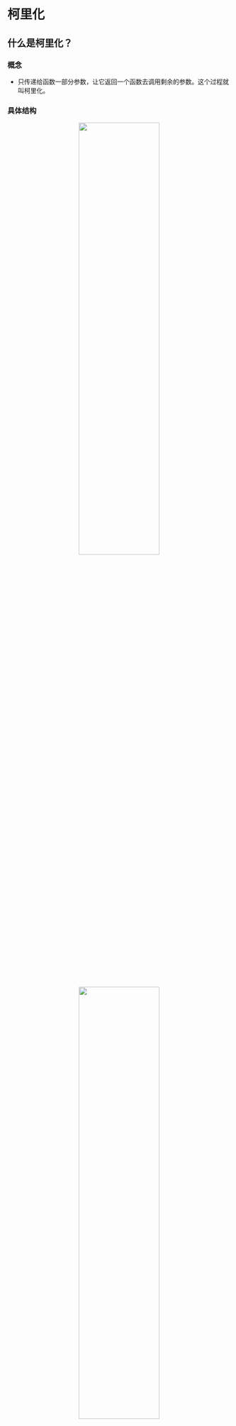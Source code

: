 # 柯里化

## 什么是柯里化？

### 概念

- 只传递给函数一部分参数，让它返回一个函数去调用剩余的参数。这个过程就叫柯里化。

### 具体结构

<div align=center>
<img src="https://p3-juejin.byteimg.com/tos-cn-i-k3u1fbpfcp/f70daa4ec0674233ad64ca06bdcfc356~tplv-k3u1fbpfcp-zoom-1.image""" width="60%" height="50%"/>
</div>
<div align=center>
<img src="https://p3-juejin.byteimg.com/tos-cn-i-k3u1fbpfcp/dfbaf64e1fcf472d8f3dd35a737a3e1f~tplv-k3u1fbpfcp-zoom-1.image""" width="60%" height="50%"/>
</div>

## 为什么要有柯里化？

### 让函数的职责单一

- 在函数式编程中，我们其实往往希望一个函数处理的问题尽可能的单一，而不是将一大堆的处理过程交给一个函数来处理。那么函数的柯里化就能实现一个函数处理的问题尽可能的单一。
- 比如下图中的实例，第一个函数负责+2，第二个参数负责*2，第三个参数负责**2（乘方）

<div align=center>
<img src="https://p3-juejin.byteimg.com/tos-cn-i-k3u1fbpfcp/05c722474120402db50ac64659b27c42~tplv-k3u1fbpfcp-zoom-1.image""" width="60%" height="50%"/>
</div>

### 让函数的逻辑可以复用

- 外层逻辑只需要执行一次。

<div align=center>
<img src="https://p3-juejin.byteimg.com/tos-cn-i-k3u1fbpfcp/a30cf3b9e6df4f90838c1374b9a88e0b~tplv-k3u1fbpfcp-zoom-1.image""" width="60%" height="50%"/>
</div>

## 柯里化函数的实现

```JavaScript
//先欠着
```


## 组合函数

## 什么是组合函数？

#### 概念

- 组合函数是在JS开发过程中一种对函数的使用技巧、模式。
- 比如我们需要对 **一个数据** 执行两个函数的逻辑，这两个函数是依次执行的。如果我们都需要进行两个函数的调用，操作上会显得很重复。
- 那我们能将两个函数组合起来，自动依次调用呢？我们把这称之为组合函数。

#### 具体结构

<div align=center>
<img src="https://p3-juejin.byteimg.com/tos-cn-i-k3u1fbpfcp/1bdfc8de57db4147ac875cdcf53f7610~tplv-k3u1fbpfcp-zoom-1.image""" width="60%" height="50%"/>
</div>
<div align=center>
<img src="https://p3-juejin.byteimg.com/tos-cn-i-k3u1fbpfcp/7ba3989ed254470f9245013dddea00c4~tplv-k3u1fbpfcp-zoom-1.image""" width="60%" height="50%"/>
</div>

- 上面的第一张图是组合函数compose() 的用法
- 第二张图是使用组合函数

## 为什么要有组合函数？

- 方便。避免大量的单个函数依次调用。
- 比如当一个数据需要经历100个函数的逻辑时，就需要依次调用100个函数。但是当我们使用组合函数时，我们只需要用compose方法将100个函数组合到一起，就只需要调用一次compose函数。

## 手写组合函数

- 先复制看着，后面慢慢理解。

<div align=center>
<img src="https://p3-juejin.byteimg.com/tos-cn-i-k3u1fbpfcp/7fa0ec7352274fb4a85f1846bc14b048~tplv-k3u1fbpfcp-zoom-1.image""" width="60%" height="50%"/>
</div>

```JavaScript
//解析一段。像是一个不断闭包的过程

function(...args) {
  var index = 0  //从0开始，也就是从剩余参数的数组第一个参数开始
  //判断length是否有值，如果有值，就代表全是函数，将index=0代表的函数执行apply方法，args作为参数传递到下一个函数；如果没有值，就代表不是函数，直接将args赋值给result。
  var result = length ? fns[index].apply(this,args): args  
  
  while(++index < length) { //循环，将外层函数传来的fns不断遍历赋值到result中
    result = fns[index].call(this, result)
  }
  
  return result
}
```





